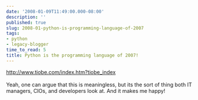 ```yaml
---
date: '2008-01-09T11:49:00.000-08:00'
description: ''
published: true
slug: 2008-01-python-is-programming-language-of-2007
tags:
- python
- legacy-blogger
time_to_read: 5
title: Python is the programming language of 2007!
---
```


<a href="http://www.tiobe.com/index.htm?tiobe_index">http://www.tiobe.com/index.htm?tiobe_index</a><br /><br />Yeah, one can argue that this is meaningless, but its the sort of thing both IT managers, CIOs, and developers look at.  And it makes me happy!